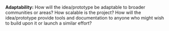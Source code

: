 **Adaptability:** How will the idea/prototype be adaptable to broader communities or areas? How scalable is the project? How will the idea/prototype provide tools and documentation to anyone who might wish to build upon it or launch a similar effort?
